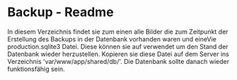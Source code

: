 # Backup - Readme

In diesem Verzeichnis findet sie zum einen alle Bilder die zum Zeitpunkt der Erstellung des Backups in der Datenbank vorhanden waren und eineVie production.sqlite3 Datei. Diese können sie auf verwendet um den Stand der Datenbank wieder herzustellen. Kopieren sie diese Datei auf dem Server ins Verzeichnis 'var/www/app/shared/db/'. Die Datenbank sollte danach wieder funktionsfähig sein.